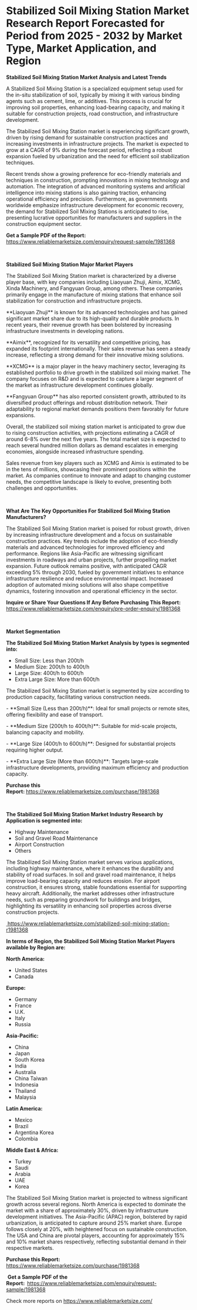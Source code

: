 <p><h1>Stabilized Soil Mixing Station Market Research Report Forecasted for Period from 2025 -  2032 by Market Type, Market Application, and Region</h1></p><p><strong>Stabilized Soil Mixing Station Market Analysis and Latest Trends</strong></p>
<p><p>A Stabilized Soil Mixing Station is a specialized equipment setup used for the in-situ stabilization of soil, typically by mixing it with various binding agents such as cement, lime, or additives. This process is crucial for improving soil properties, enhancing load-bearing capacity, and making it suitable for construction projects, road construction, and infrastructure development. </p><p>The Stabilized Soil Mixing Station market is experiencing significant growth, driven by rising demand for sustainable construction practices and increasing investments in infrastructure projects. The market is expected to grow at a CAGR of 9% during the forecast period, reflecting a robust expansion fueled by urbanization and the need for efficient soil stabilization techniques. </p><p>Recent trends show a growing preference for eco-friendly materials and techniques in construction, prompting innovations in mixing technology and automation. The integration of advanced monitoring systems and artificial intelligence into mixing stations is also gaining traction, enhancing operational efficiency and precision. Furthermore, as governments worldwide emphasize infrastructure development for economic recovery, the demand for Stabilized Soil Mixing Stations is anticipated to rise, presenting lucrative opportunities for manufacturers and suppliers in the construction equipment sector.</p></p>
<p><strong>Get a Sample PDF of the Report:&nbsp;</strong> <a href="https://www.reliablemarketsize.com/enquiry/request-sample/1981368?utm_campaign=1903&utm_medium=2&utm_source=Github&utm_content=ia&utm_term=20022025&utm_id=stabilized-soil-mixing-station">https://www.reliablemarketsize.com/enquiry/request-sample/1981368</a></p>
<p>&nbsp;</p>
<p><strong>Stabilized Soil Mixing Station Major Market Players</strong></p>
<p><p>The Stabilized Soil Mixing Station market is characterized by a diverse player base, with key companies including Liaoyuan Zhuji, Aimix, XCMG, Xinda Machinery, and Fangyuan Group, among others. These companies primarily engage in the manufacture of mixing stations that enhance soil stabilization for construction and infrastructure projects.</p><p>**Liaoyuan Zhuji** is known for its advanced technologies and has gained significant market share due to its high-quality and durable products. In recent years, their revenue growth has been bolstered by increasing infrastructure investments in developing nations.</p><p>**Aimix**, recognized for its versatility and competitive pricing, has expanded its footprint internationally. Their sales revenue has seen a steady increase, reflecting a strong demand for their innovative mixing solutions.</p><p>**XCMG** is a major player in the heavy machinery sector, leveraging its established portfolio to drive growth in the stabilized soil mixing market. The company focuses on R&D and is expected to capture a larger segment of the market as infrastructure development continues globally.</p><p>**Fangyuan Group** has also reported consistent growth, attributed to its diversified product offerings and robust distribution network. Their adaptability to regional market demands positions them favorably for future expansions.</p><p>Overall, the stabilized soil mixing station market is anticipated to grow due to rising construction activities, with projections estimating a CAGR of around 6-8% over the next five years. The total market size is expected to reach several hundred million dollars as demand escalates in emerging economies, alongside increased infrastructure spending.</p><p>Sales revenue from key players such as XCMG and Aimix is estimated to be in the tens of millions, showcasing their prominent positions within the market. As companies continue to innovate and adapt to changing customer needs, the competitive landscape is likely to evolve, presenting both challenges and opportunities.</p></p>
<p>&nbsp;</p>
<p><strong>What Are The Key Opportunities For Stabilized Soil Mixing Station Manufacturers?</strong></p>
<p><p>The Stabilized Soil Mixing Station market is poised for robust growth, driven by increasing infrastructure development and a focus on sustainable construction practices. Key trends include the adoption of eco-friendly materials and advanced technologies for improved efficiency and performance. Regions like Asia-Pacific are witnessing significant investments in roadways and urban projects, further propelling market expansion. Future outlook remains positive, with anticipated CAGR exceeding 5% through 2030, fueled by government initiatives to enhance infrastructure resilience and reduce environmental impact. Increased adoption of automated mixing solutions will also shape competitive dynamics, fostering innovation and operational efficiency in the sector.</p></p>
<p><strong>Inquire or Share Your Questions If Any Before Purchasing This Report:</strong> <a href="https://www.reliablemarketsize.com/enquiry/pre-order-enquiry/1981368?utm_campaign=1903&utm_medium=2&utm_source=Github&utm_content=ia&utm_term=20022025&utm_id=stabilized-soil-mixing-station">https://www.reliablemarketsize.com/enquiry/pre-order-enquiry/1981368</a></p>
<p>&nbsp;</p>
<p><strong>Market Segmentation</strong></p>
<p><strong>The Stabilized Soil Mixing Station Market Analysis by types is segmented into:</strong></p>
<p><ul><li>Small Size: Less than 200t/h</li><li>Medium Size: 200t/h to 400t/h</li><li>Large Size: 400t/h to 600t/h</li><li>Extra Large Size: More than 600t/h</li></ul></p>
<p><p>The Stabilized Soil Mixing Station market is segmented by size according to production capacity, facilitating various construction needs. </p><p>- **Small Size (Less than 200t/h)**: Ideal for small projects or remote sites, offering flexibility and ease of transport.  </p><p>- **Medium Size (200t/h to 400t/h)**: Suitable for mid-scale projects, balancing capacity and mobility.  </p><p>- **Large Size (400t/h to 600t/h)**: Designed for substantial projects requiring higher output.  </p><p>- **Extra Large Size (More than 600t/h)**: Targets large-scale infrastructure developments, providing maximum efficiency and production capacity.</p></p>
<p><strong>Purchase this Report:&nbsp;</strong><a href="https://www.reliablemarketsize.com/purchase/1981368?utm_campaign=1903&utm_medium=2&utm_source=Github&utm_content=ia&utm_term=20022025&utm_id=stabilized-soil-mixing-station">https://www.reliablemarketsize.com/purchase/1981368</a></p>
<p>&nbsp;</p>
<p><strong>The Stabilized Soil Mixing Station Market Industry Research by Application is segmented into:</strong></p>
<p><ul><li>Highway Maintenance</li><li>Soil and Gravel Road Maintenance</li><li>Airport Construction</li><li>Others</li></ul></p>
<p><p>The Stabilized Soil Mixing Station market serves various applications, including highway maintenance, where it enhances the durability and stability of road surfaces. In soil and gravel road maintenance, it helps improve load-bearing capacity and reduces erosion. For airport construction, it ensures strong, stable foundations essential for supporting heavy aircraft. Additionally, the market addresses other infrastructure needs, such as preparing groundwork for buildings and bridges, highlighting its versatility in enhancing soil properties across diverse construction projects.</p></p>
<p><a href="https://www.reliablemarketsize.com/stabilized-soil-mixing-station-r1981368?utm_campaign=1903&utm_medium=2&utm_source=Github&utm_content=ia&utm_term=20022025&utm_id=stabilized-soil-mixing-station">&nbsp;https://www.reliablemarketsize.com/stabilized-soil-mixing-station-r1981368</a></p>
<p><strong>In terms of Region, the Stabilized Soil Mixing Station Market Players available by Region are:</strong></p>
<p>
    <p> <strong> North America: </strong>
        <ul>
            <li>United States</li>
            <li>Canada</li>
        </ul>
        </p> 
    <p> <strong> Europe: </strong>
        <ul>
            <li>Germany</li>
            <li>France</li>
            <li>U.K.</li>
            <li>Italy</li>
            <li>Russia</li>
        </ul>
        </p> 
    <p> <strong> Asia-Pacific: </strong>
        <ul>
            <li>China</li>
            <li>Japan</li>
            <li>South Korea</li>
            <li>India</li>
            <li>Australia</li>
            <li>China Taiwan</li>
            <li>Indonesia</li>
            <li>Thailand</li>
            <li>Malaysia</li>
        </ul>
        </p> 
    <p> <strong> Latin America: </strong>
        <ul>
            <li>Mexico</li>
            <li>Brazil</li>
            <li>Argentina Korea</li>
            <li>Colombia</li>
        </ul>
        </p> 
    <p> <strong> Middle East & Africa: </strong>
        <ul>
            <li>Turkey</li>
            <li>Saudi</li>
            <li>Arabia</li>
            <li>UAE</li>
            <li>Korea</li>
        </ul>
    </p>
    </p>
<p><p>The Stabilized Soil Mixing Station market is projected to witness significant growth across several regions. North America is expected to dominate the market with a share of approximately 30%, driven by infrastructure development initiatives. The Asia-Pacific (APAC) region, bolstered by rapid urbanization, is anticipated to capture around 25% market share. Europe follows closely at 20%, with heightened focus on sustainable construction. The USA and China are pivotal players, accounting for approximately 15% and 10% market shares respectively, reflecting substantial demand in their respective markets.</p></p>
<p><strong>Purchase this Report: </strong><a href="https://www.reliablemarketsize.com/purchase/1981368?utm_campaign=1903&utm_medium=2&utm_source=Github&utm_content=ia&utm_term=20022025&utm_id=stabilized-soil-mixing-station">https://www.reliablemarketsize.com/purchase/1981368</a></p>
<p>&nbsp;<strong>Get a Sample PDF of the Report:&nbsp;&nbsp;</strong><a href="https://www.reliablemarketsize.com/enquiry/request-sample/1981368?utm_campaign=1903&utm_medium=2&utm_source=Github&utm_content=ia&utm_term=20022025&utm_id=stabilized-soil-mixing-station">https://www.reliablemarketsize.com/enquiry/request-sample/1981368</a></p>
<p><strong></strong></p>
<p>Check more reports on <a href="https://www.reliablemarketsize.com/?utm_campaign=1903&utm_medium=2&utm_source=Github&utm_content=ia&utm_term=20022025&utm_id=stabilized-soil-mixing-station">https://www.reliablemarketsize.com/</a></p>